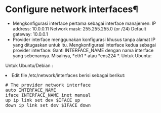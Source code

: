 # Configure network interfaces¶

<ul>
<li>Mengkonfigurasi interface pertama sebagai interface manajemen:
IP address: 10.0.0.11
Network mask: 255.255.255.0 (or /24)
  Default gateway: 10.0.0.1</li>

<li>Provider interface menggunakan konfigurasi khusus tanpa alamat IP yang ditugaskan untuk itu. Mengkonfigurasi interface kedua sebagai provider interface:
Ganti INTERFACE_NAME dengan nama interface yang sebenarnya. Misalnya, *eth1 * atau *ens224 *.
  Untuk Ubuntu:</li>
</ul>

Untuk Ubuntu/Debian :
<li>Edit file /etc/network/interfaces berisi sebagai berikut:</li>
<pre>
# The provider network interface
auto INTERFACE_NAME
iface INTERFACE_NAME inet manual
up ip link set dev $IFACE up
down ip link set dev $IFACE down</pre>
